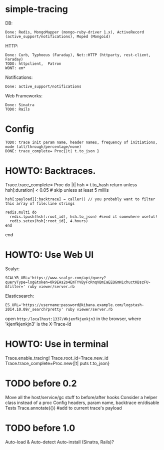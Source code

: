 simple-tracing
========

DB:

    Done: Redis, MongoMapper (mongo-ruby-driver 1.x), ActiveRecord (active_support/notifications), Moped (Mongoid)

HTTP:

    Done: Curb, Typhoeus (Faraday), Net::HTTP (httparty, rest-client, Faraday)
    TODO: httpclient,  Patron
    WONT: em*

Notifications:

    Done: active_support/notifications

Web Frameworks:

    Done: Sinatra
    TODO: Rails

Config
=============

    TODO: trace init param name, header names, frequency of initiations, mode (all/through/percentage/none)
    DONE: trace_complete= Proc{|t| t.to_json }


HOWTO: Backtraces.
==============

  Trace.trace_complete= Proc do |t|
    hsh = t.to_hash
    return unless hsh[:duration] < 0.05 # skip unless at least 5 millis
    
    hsh[:payload][:backtrace] = caller() // you probably want to filter this array of file:line strings

    redis.multi do
      redis.lpush(hsh[:root_id], hsh.to_json) #send it somewhere useful!
      redis.setex(hsh[:root_id], 4.hours)
    end
  end


HOWTO: Use Web UI
==============

Scalyr:

`SCALYR_URL='https://www.scalyr.com/api/query?queryType=log&token=0k9EAs2o4EmTYVByFcRnqVBmIaEEQGmN1chuctKBszFU-&filter=' ruby viewer/server.rb`

Elasticsearch:

`ES_URL='https://username:password@kibana.example.com/logstash-2014.10.09/_search?pretty' ruby viewer/server.rb`

open `http:/localhost:1337/#kjenfkjenkjn3` in the browser, where 'kjenfkjenkjn3' is the X-Trace-Id


HOWTO: Use in terminal
==============

Trace.enable_tracing!
Trace.root_id=Trace.new_id
Trace.trace_complete=Proc.new{|t| puts t.to_json}


TODO before 0.2
==============
  Move all the host/service/gc stuff to before/after hooks
  Consider a helper class instead of a proc
  Config headers, param name, backtrace en/disable
  Tests
  Trace.annotate({}) #add to current trace's payload

TODO before 1.0
==============
  Auto-load & Auto-detect
  Auto-install (Sinatra, Rails)?
